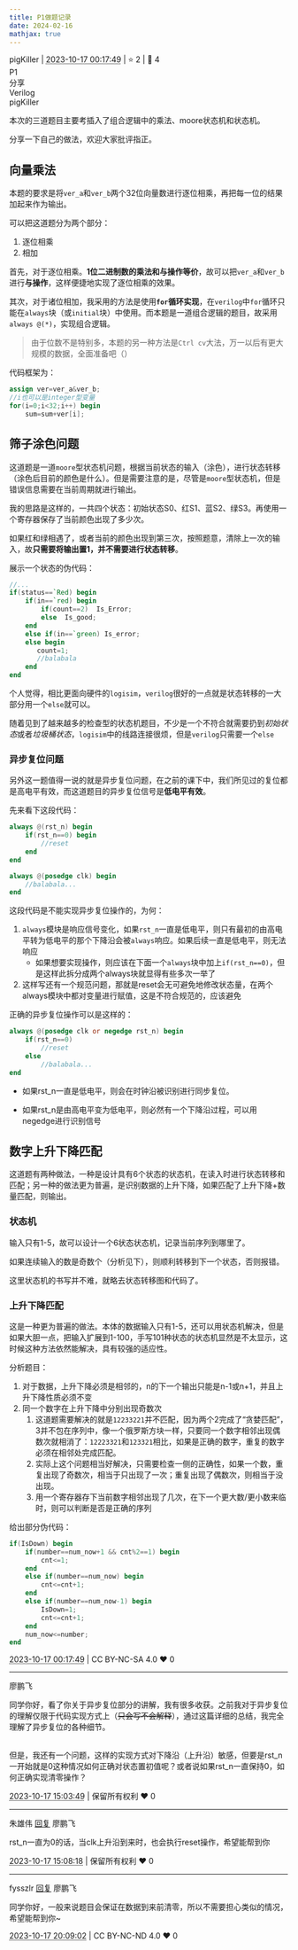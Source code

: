 ```yaml
---
title: P1做题记录
date: 2024-02-16
mathjax: true
---
```

<div class="post-info">
<span>pigKiller</span>
|
<abbr title="2023-10-17T00:17:49.236823+08:00"><time datetime="2023-10-17T00:17:49.236823+08:00">2023-10-17 00:17:49</time></abbr>
|
<span>⭐️ 2</span>
|
<span>💬️ 4</span>
<br>
<div><div class="post-tag">P1</div><div class="post-tag">分享</div><div class="post-tag">Verilog</div></div>
</div>

<div id="reply-3892" class="reply reply-l0">
<div class="reply-header">
<span>pigKiller</span>
</div>
<div class="reply-text">

本次的三道题目主要考插入了组合逻辑中的乘法、moore状态机和状态机。

分享一下自己的做法，欢迎大家批评指正。

## 向量乘法

本题的要求是将`ver_a`和`ver_b`两个32位向量数进行逐位相乘，再把每一位的结果加起来作为输出。

可以把这道题分为两个部分：

1. 逐位相乘
2. 相加

首先，对于逐位相乘。**1位二进制数的乘法和与操作等价**，故可以把`ver_a`和`ver_b`进行**与操作**，这样便捷地实现了逐位相乘的效果。

其次，对于诸位相加，我采用的方法是使用<strong>`for`循环实现</strong>，在`verilog`中`for`循环只能在`always`块（或`initial`块）中使用。而本题是一道组合逻辑的题目，故采用`always @(*)`，实现组合逻辑。

> 由于位数不是特别多，本题的另一种方法是`Ctrl cv`大法，万一以后有更大规模的数据，全面准备吧（）

代码框架为：

```verilog
assign ver=ver_a&ver_b;
//i也可以是integer型变量
for(i=0;i<32;i++) begin
	sum=sum+ver[i];
```

## 筛子涂色问题

这道题是一道`moore`型状态机问题，根据当前状态的输入（涂色），进行状态转移（涂色后目前的颜色是什么）。但是需要注意的是，尽管是`moore`型状态机，但是错误信息需要在当前周期就进行输出。

我的思路是这样的，一共四个状态：初始状态S0、红S1、蓝S2、绿S3。再使用一个寄存器保存了当前颜色出现了多少次。

如果红和绿相遇了，或者当前的颜色出现到第三次，按照题意，清除上一次的输入，故**只需要将输出置1，并不需要进行状态转移**。

展示一个状态的伪代码：

```verilog
//...
if(status==`Red) begin
    if(in==`red) begin
        if(count==2)  Is_Error;
        else  Is_good;
    end
    else if(in==`green) Is_error;
    else begin
       count=1;
       //balabala
    end
end
```

个人觉得，相比更面向硬件的`logisim`，`verilog`很好的一点就是状态转移的一大部分用一个`else`就可以。

随着见到了越来越多的检查型的状态机题目，不少是一个不符合就需要扔到*初始状态*或者*垃圾桶状态*，`logisim`中的线路连接很烦，但是`verilog`只需要一个`else`

### 异步复位问题

另外这一题值得一说的就是异步复位问题，在之前的课下中，我们所见过的复位都是高电平有效，而这道题目的异步复位信号是**低电平有效**。

先来看下这段代码：

```verilog
always @(rst_n) begin
    if(rst_n==0) begin
        //reset
    end
end

always @(posedge clk) begin
    //balabala...
end
```

这段代码是不能实现异步复位操作的，为何：

1. `always`模块是响应信号变化，如果`rst_n`一直是低电平，则只有最初的由高电平转为低电平的那个下降沿会被`always`响应。如果后续一直是低电平，则无法响应
   - 如果想要实现操作，则应该在下面一个`always`块中加上`if(rst_n==0)`，但是这样此拆分成两个always块就显得有些多次一举了
2. 这样写还有一个规范问题，那就是reset会无可避免地修改状态量，在两个always模块中都对变量进行赋值，这是不符合规范的，应该避免

正确的异步复位操作可以是这样的：

```verilog
always @(posedge clk or negedge rst_n) begin
    if(rst_n==0)
        //reset
    else
    	//balabala...
end
```

- 如果rst_n一直是低电平，则会在时钟沿被识别进行同步复位。

- 如果rst_n是由高电平变为低电平，则必然有一个下降沿过程，可以用negedge进行识别信号



## 数字上升下降匹配

这道题有两种做法，一种是设计具有6个状态的状态机，在读入时进行状态转移和匹配；另一种的做法更为普遍，是识别数据的上升下降，如果匹配了上升下降+数量匹配，则输出。

### 状态机

输入只有1-5，故可以设计一个6状态状态机，记录当前序列到哪里了。

如果连续输入的数是奇数个（分析见下），则顺利转移到下一个状态，否则报错。

这里状态机的书写并不难，就略去状态转移图和代码了。

### 上升下降匹配

这是一种更为普遍的做法。本体的数据输入只有1-5，还可以用状态机解决，但是如果大胆一点，把输入扩展到1-100，手写101种状态的状态机显然是不太显示，这时候这种方法依然能解决，具有较强的适应性。

分析题目：

1. 对于数据，上升下降必须是相邻的，n的下一个输出只能是n-1或n+1，并且上升下降性质必须不变
2. 同一个数字在上升下降中分别出现奇数次
   1. 这道题需要解决的就是`12233221`并不匹配，因为两个2完成了“贪婪匹配”，3并不包在序列中，像一个俄罗斯方块一样，只要同一个数字相邻出现偶数次就相消了：`12223321`和`123321`相比，如果是正确的数字，重复的数字必须在相邻处完成匹配。
   2. 实际上这个问题相当好解决，只需要检查一侧的正确性，如果一个数，重复出现了奇数次，相当于只出现了一次；重复出现了偶数次，则相当于没出现。
   3. 用一个寄存器存下当前数字相邻出现了几次，在下一个更大数/更小数来临时，则可以判断是否是正确的序列

给出部分伪代码：

```verilog
if(IsDown) begin
    if(number==num_now+1 && cnt%2==1) begin
        cnt<=1;
    end
    else if(number==num_now) begin
        cnt<=cnt+1;
    end
    else if(number==num_now-1) begin
        IsDown=1;
        cnt<=cnt+1;
    end
    num_now<=number;
end
```



</div>
<div class="reply-footer">
<abbr title="2023-10-17T00:17:49.248089+08:00"><time datetime="2023-10-17T00:17:49.248089+08:00">2023-10-17 00:17:49</time></abbr>
|
<span>CC BY-NC-SA 4.0</span>
<span class="reply-vote">❤️ 0</span>
</div>
</div>
<hr class="reply-separator">
<div id="reply-3910" class="reply reply-l0">
<div class="reply-header">
<span>廖鹏飞</span>
</div>
<div class="reply-text">

同学你好，看了你关于异步复位部分的讲解，我有很多收获。之前我对于异步复位的理解仅限于代码实现方式上（<del>只会写不会解释</del>），通过这篇详细的总结，我完全理解了异步复位的各种细节。
<br></br>

但是，我还有一个问题，这样的实现方式对下降沿（上升沿）敏感，但要是rst_n一开始就是0这种情况如何正确对状态置初值呢？或者说如果rst_n一直保持0，如何正确实现清零操作？

</div>
<div class="reply-footer">
<abbr title="2023-10-17T15:03:49.023763+08:00"><time datetime="2023-10-17T15:03:49.023763+08:00">2023-10-17 15:03:49</time></abbr>
|
<span>保留所有权利</span>
<span class="reply-vote">❤️ 0</span>
</div>
</div>
<hr class="reply-separator">
<div id="reply-3912" class="reply reply-l1">
<div class="reply-header">
<span>朱雄伟 <a href="#reply-3910">回复</a> 廖鹏飞</span>
</div>
<div class="reply-text">

 rst_n一直为0的话，当clk上升沿到来时，也会执行reset操作，希望能帮到你

</div>
<div class="reply-footer">
<abbr title="2023-10-17T15:08:18.868771+08:00"><time datetime="2023-10-17T15:08:18.868771+08:00">2023-10-17 15:08:18</time></abbr>
|
<span>保留所有权利</span>
<span class="reply-vote">❤️ 0</span>
</div>
</div>
<hr class="reply-separator">
<div id="reply-3918" class="reply reply-l1">
<div class="reply-header">
<span>fysszlr <a href="#reply-3910">回复</a> 廖鹏飞</span>
</div>
<div class="reply-text">

同学你好，一般来说题目会保证在数据到来前清零，所以不需要担心类似的情况，希望能帮到你~

</div>
<div class="reply-footer">
<abbr title="2023-10-17T20:09:02.229314+08:00"><time datetime="2023-10-17T20:09:02.229314+08:00">2023-10-17 20:09:02</time></abbr>
|
<span>CC BY-NC-ND 4.0</span>
<span class="reply-vote">❤️ 0</span>
</div>
</div>
